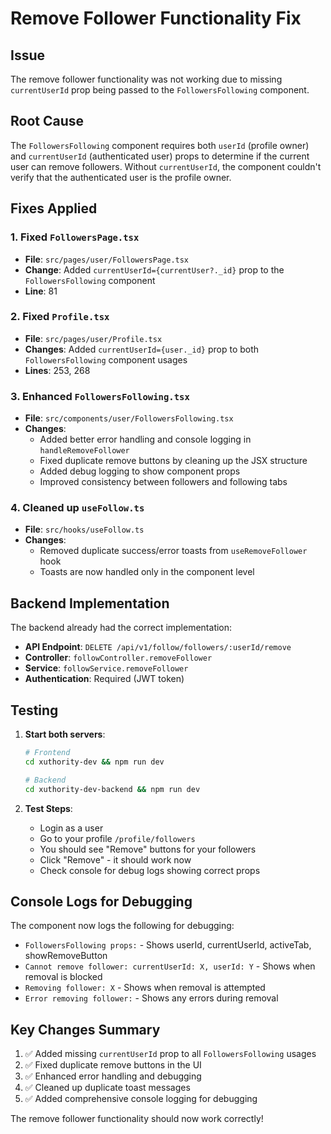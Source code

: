 # Remove Follower Functionality Fix

## Issue
The remove follower functionality was not working due to missing `currentUserId` prop being passed to the `FollowersFollowing` component.

## Root Cause
The `FollowersFollowing` component requires both `userId` (profile owner) and `currentUserId` (authenticated user) props to determine if the current user can remove followers. Without `currentUserId`, the component couldn't verify that the authenticated user is the profile owner.

## Fixes Applied

### 1. Fixed `FollowersPage.tsx`
- **File**: `src/pages/user/FollowersPage.tsx`
- **Change**: Added `currentUserId={currentUser?._id}` prop to the `FollowersFollowing` component
- **Line**: 81

### 2. Fixed `Profile.tsx`
- **File**: `src/pages/user/Profile.tsx`
- **Changes**: Added `currentUserId={user._id}` prop to both `FollowersFollowing` component usages
- **Lines**: 253, 268

### 3. Enhanced `FollowersFollowing.tsx`
- **File**: `src/components/user/FollowersFollowing.tsx`
- **Changes**:
  - Added better error handling and console logging in `handleRemoveFollower`
  - Fixed duplicate remove buttons by cleaning up the JSX structure
  - Added debug logging to show component props
  - Improved consistency between followers and following tabs

### 4. Cleaned up `useFollow.ts`
- **File**: `src/hooks/useFollow.ts`
- **Changes**:
  - Removed duplicate success/error toasts from `useRemoveFollower` hook
  - Toasts are now handled only in the component level

## Backend Implementation
The backend already had the correct implementation:
- **API Endpoint**: `DELETE /api/v1/follow/followers/:userId/remove`
- **Controller**: `followController.removeFollower`
- **Service**: `followService.removeFollower`
- **Authentication**: Required (JWT token)

## Testing
1. **Start both servers**:
   ```bash
   # Frontend
   cd xuthority-dev && npm run dev
   
   # Backend
   cd xuthority-dev-backend && npm run dev
   ```

2. **Test Steps**:
   - Login as a user
   - Go to your profile `/profile/followers`
   - You should see "Remove" buttons for your followers
   - Click "Remove" - it should work now
   - Check console for debug logs showing correct props

## Console Logs for Debugging
The component now logs the following for debugging:
- `FollowersFollowing props:` - Shows userId, currentUserId, activeTab, showRemoveButton
- `Cannot remove follower: currentUserId: X, userId: Y` - Shows when removal is blocked
- `Removing follower: X` - Shows when removal is attempted
- `Error removing follower:` - Shows any errors during removal

## Key Changes Summary
1. ✅ Added missing `currentUserId` prop to all `FollowersFollowing` usages
2. ✅ Fixed duplicate remove buttons in the UI
3. ✅ Enhanced error handling and debugging
4. ✅ Cleaned up duplicate toast messages
5. ✅ Added comprehensive console logging for debugging

The remove follower functionality should now work correctly! 